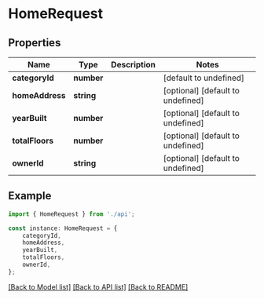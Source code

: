 # HomeRequest


## Properties

Name | Type | Description | Notes
------------ | ------------- | ------------- | -------------
**categoryId** | **number** |  | [default to undefined]
**homeAddress** | **string** |  | [optional] [default to undefined]
**yearBuilt** | **number** |  | [optional] [default to undefined]
**totalFloors** | **number** |  | [optional] [default to undefined]
**ownerId** | **string** |  | [optional] [default to undefined]

## Example

```typescript
import { HomeRequest } from './api';

const instance: HomeRequest = {
    categoryId,
    homeAddress,
    yearBuilt,
    totalFloors,
    ownerId,
};
```

[[Back to Model list]](../README.md#documentation-for-models) [[Back to API list]](../README.md#documentation-for-api-endpoints) [[Back to README]](../README.md)
